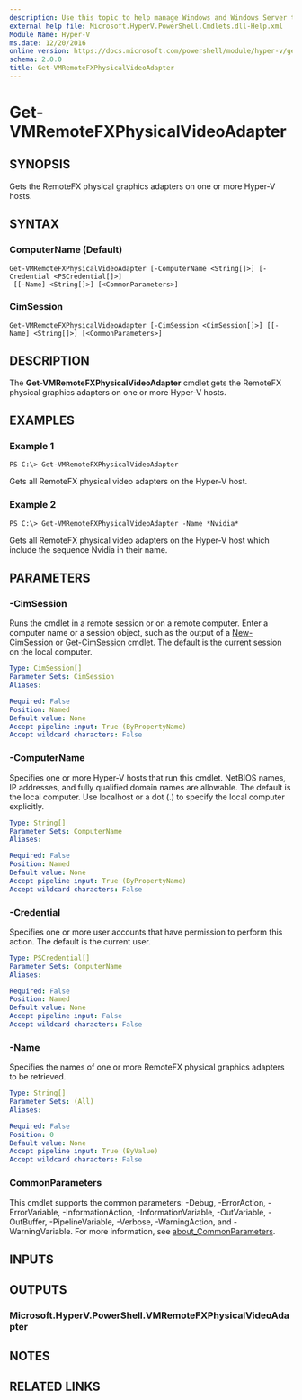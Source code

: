```yaml
---
description: Use this topic to help manage Windows and Windows Server technologies with Windows PowerShell.
external help file: Microsoft.HyperV.PowerShell.Cmdlets.dll-Help.xml
Module Name: Hyper-V
ms.date: 12/20/2016
online version: https://docs.microsoft.com/powershell/module/hyper-v/get-vmremotefxphysicalvideoadapter?view=windowsserver2019-ps&wt.mc_id=ps-gethelp
schema: 2.0.0
title: Get-VMRemoteFXPhysicalVideoAdapter
---
```


# Get-VMRemoteFXPhysicalVideoAdapter

## SYNOPSIS
Gets the RemoteFX physical graphics adapters on one or more Hyper-V hosts.

## SYNTAX

### ComputerName (Default)
```
Get-VMRemoteFXPhysicalVideoAdapter [-ComputerName <String[]>] [-Credential <PSCredential[]>]
 [[-Name] <String[]>] [<CommonParameters>]
```

### CimSession
```
Get-VMRemoteFXPhysicalVideoAdapter [-CimSession <CimSession[]>] [[-Name] <String[]>] [<CommonParameters>]
```

## DESCRIPTION
The **Get-VMRemoteFXPhysicalVideoAdapter** cmdlet gets the RemoteFX physical graphics adapters on one or more Hyper-V hosts.

## EXAMPLES

### Example 1
```
PS C:\> Get-VMRemoteFXPhysicalVideoAdapter
```

Gets all RemoteFX physical video adapters on the Hyper-V host.

### Example 2
```
PS C:\> Get-VMRemoteFXPhysicalVideoAdapter -Name *Nvidia*
```

Gets all RemoteFX physical video adapters on the Hyper-V host which include the sequence Nvidia in their name.

## PARAMETERS

### -CimSession
Runs the cmdlet in a remote session or on a remote computer.
Enter a computer name or a session object, such as the output of a [New-CimSession](https://go.microsoft.com/fwlink/p/?LinkId=227967) or [Get-CimSession](https://go.microsoft.com/fwlink/p/?LinkId=227966) cmdlet.
The default is the current session on the local computer.

```yaml
Type: CimSession[]
Parameter Sets: CimSession
Aliases: 

Required: False
Position: Named
Default value: None
Accept pipeline input: True (ByPropertyName)
Accept wildcard characters: False
```

### -ComputerName
Specifies one or more Hyper-V hosts that run this cmdlet.
NetBIOS names, IP addresses, and fully qualified domain names are allowable.
The default is the local computer.
Use localhost or a dot (.) to specify the local computer explicitly.

```yaml
Type: String[]
Parameter Sets: ComputerName
Aliases: 

Required: False
Position: Named
Default value: None
Accept pipeline input: True (ByPropertyName)
Accept wildcard characters: False
```

### -Credential
Specifies one or more user accounts that have permission to perform this action.
The default is the current user.

```yaml
Type: PSCredential[]
Parameter Sets: ComputerName
Aliases: 

Required: False
Position: Named
Default value: None
Accept pipeline input: False
Accept wildcard characters: False
```

### -Name
Specifies the names of one or more RemoteFX physical graphics adapters to be retrieved.

```yaml
Type: String[]
Parameter Sets: (All)
Aliases: 

Required: False
Position: 0
Default value: None
Accept pipeline input: True (ByValue)
Accept wildcard characters: False
```

### CommonParameters
This cmdlet supports the common parameters: -Debug, -ErrorAction, -ErrorVariable, -InformationAction, -InformationVariable, -OutVariable, -OutBuffer, -PipelineVariable, -Verbose, -WarningAction, and -WarningVariable. For more information, see [about_CommonParameters](https://go.microsoft.com/fwlink/?LinkID=113216).

## INPUTS

## OUTPUTS

### Microsoft.HyperV.PowerShell.VMRemoteFXPhysicalVideoAdapter

## NOTES

## RELATED LINKS

